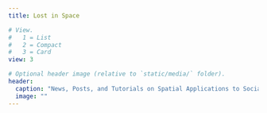 ```yaml
---
title: Lost in Space

# View.
#   1 = List
#   2 = Compact
#   3 = Card
view: 3

# Optional header image (relative to `static/media/` folder).
header:
  caption: "News, Posts, and Tutorials on Spatial Applications to Social Science"
  image: ""
---
```

